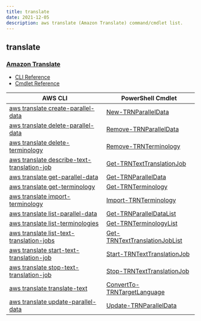 ```yaml
---
title: translate
date: 2021-12-05
description: aws translate (Amazon Translate) command/cmdlet list.
---
```


## translate

### [Amazon Translate](https://aws.amazon.com/translate/)

* [CLI Reference](https://docs.aws.amazon.com/cli/latest/reference/translate/index.html)
* [Cmdlet Reference](https://docs.aws.amazon.com/powershell/latest/reference/items/Amazon_Translate_cmdlets.html)

|AWS CLI|PowerShell Cmdlet|
|----|----|
|[aws translate create-parallel-data](https://docs.aws.amazon.com/cli/latest/reference/translate/create-parallel-data.html)|[New-TRNParallelData](https://docs.aws.amazon.com/powershell/latest/reference/items/New-TRNParallelData.html)|
|[aws translate delete-parallel-data](https://docs.aws.amazon.com/cli/latest/reference/translate/delete-parallel-data.html)|[Remove-TRNParallelData](https://docs.aws.amazon.com/powershell/latest/reference/items/Remove-TRNParallelData.html)|
|[aws translate delete-terminology](https://docs.aws.amazon.com/cli/latest/reference/translate/delete-terminology.html)|[Remove-TRNTerminology](https://docs.aws.amazon.com/powershell/latest/reference/items/Remove-TRNTerminology.html)|
|[aws translate describe-text-translation-job](https://docs.aws.amazon.com/cli/latest/reference/translate/describe-text-translation-job.html)|[Get-TRNTextTranslationJob](https://docs.aws.amazon.com/powershell/latest/reference/items/Get-TRNTextTranslationJob.html)|
|[aws translate get-parallel-data](https://docs.aws.amazon.com/cli/latest/reference/translate/get-parallel-data.html)|[Get-TRNParallelData](https://docs.aws.amazon.com/powershell/latest/reference/items/Get-TRNParallelData.html)|
|[aws translate get-terminology](https://docs.aws.amazon.com/cli/latest/reference/translate/get-terminology.html)|[Get-TRNTerminology](https://docs.aws.amazon.com/powershell/latest/reference/items/Get-TRNTerminology.html)|
|[aws translate import-terminology](https://docs.aws.amazon.com/cli/latest/reference/translate/import-terminology.html)|[Import-TRNTerminology](https://docs.aws.amazon.com/powershell/latest/reference/items/Import-TRNTerminology.html)|
|[aws translate list-parallel-data](https://docs.aws.amazon.com/cli/latest/reference/translate/list-parallel-data.html)|[Get-TRNParallelDataList](https://docs.aws.amazon.com/powershell/latest/reference/items/Get-TRNParallelDataList.html)|
|[aws translate list-terminologies](https://docs.aws.amazon.com/cli/latest/reference/translate/list-terminologies.html)|[Get-TRNTerminologyList](https://docs.aws.amazon.com/powershell/latest/reference/items/Get-TRNTerminologyList.html)|
|[aws translate list-text-translation-jobs](https://docs.aws.amazon.com/cli/latest/reference/translate/list-text-translation-jobs.html)|[Get-TRNTextTranslationJobList](https://docs.aws.amazon.com/powershell/latest/reference/items/Get-TRNTextTranslationJobList.html)|
|[aws translate start-text-translation-job](https://docs.aws.amazon.com/cli/latest/reference/translate/start-text-translation-job.html)|[Start-TRNTextTranslationJob](https://docs.aws.amazon.com/powershell/latest/reference/items/Start-TRNTextTranslationJob.html)|
|[aws translate stop-text-translation-job](https://docs.aws.amazon.com/cli/latest/reference/translate/stop-text-translation-job.html)|[Stop-TRNTextTranslationJob](https://docs.aws.amazon.com/powershell/latest/reference/items/Stop-TRNTextTranslationJob.html)|
|[aws translate translate-text](https://docs.aws.amazon.com/cli/latest/reference/translate/translate-text.html)|[ConvertTo-TRNTargetLanguage](https://docs.aws.amazon.com/powershell/latest/reference/items/ConvertTo-TRNTargetLanguage.html)|
|[aws translate update-parallel-data](https://docs.aws.amazon.com/cli/latest/reference/translate/update-parallel-data.html)|[Update-TRNParallelData](https://docs.aws.amazon.com/powershell/latest/reference/items/Update-TRNParallelData.html)|

